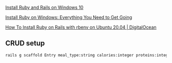 [Install Ruby and Rails on Windows 10](https://stackify.com/install-ruby-on-windows-everything-you-need-to-get-going/)

[Install Ruby on Windows: Everything You Need to Get Going](https://stackify.com/install-ruby-on-windows-everything-you-need-to-get-going/)

[How To Install Ruby on Rails with rbenv on Ubuntu 20.04 | DigitalOcean](https://www.digitalocean.com/community/tutorials/how-to-install-ruby-on-rails-with-rbenv-on-ubuntu-20-04)

## CRUD setup

```bash
rails g scaffold Entry meal_type:string calories:integer proteins:integer carbohydrates:integer fats:integer
```

